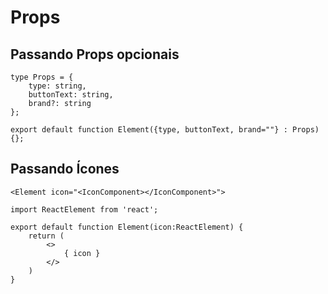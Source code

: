 # Props
## Passando Props opcionais
```tsx
type Props = {
    type: string,
    buttonText: string,
    brand?: string
};

export default function Element({type, buttonText, brand=""} : Props) {};
```

## Passando Ícones
```tsx
<Element icon="<IconComponent></IconComponent>">
    
import ReactElement from 'react';
    
export default function Element(icon:ReactElement) {
    return (
        <>
            { icon }
        </>
    )
}
```